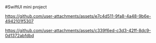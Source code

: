 #SwiftUI mini project

https://github.com/user-attachments/assets/e7c4d511-9fa8-4a48-9b6e-4942101f5307

https://github.com/user-attachments/assets/c339f6ed-c3d3-42ff-8dc9-0d1372abfdbd
